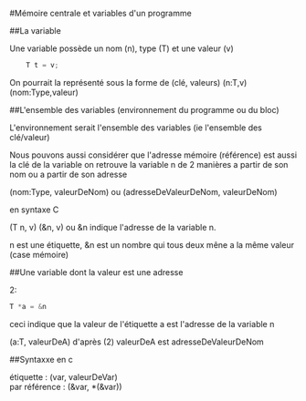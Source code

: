 #Mémoire centrale et variables d'un programme

##La variable

Une variable possède un  nom (n), type (T) et une valeur (v)

```C
    T t = v;
```

On pourrait la représenté sous la forme de (clé, valeurs) (n:T,v)  (nom:Type,valeur)


##L'ensemble des variables (environnement du programme ou du bloc)

L'environnement serait l'ensemble des variables (ie l'ensemble des clé/valeur)

Nous pouvons aussi considérer que l'adresse mémoire (référence) 
est aussi la clé de la variable
on retrouve la variable n de 2 manières a partir de son nom ou a partir de son adresse

(nom:Type, valeurDeNom) ou (adresseDeValeurDeNom, valeurDeNom)

en syntaxe C

(T n, v) (&n, v) ou &n indique l'adresse de la variable n.

n est une étiquette, &n est un nombre qui tous deux mêne a la même valeur (case mémoire)

##Une variable dont la valeur est une adresse

2:
```C
T *a = &n
```

ceci indique que la valeur de l'étiquette a est l'adresse de la variable n

(a:T, valeurDeA) d'après (2) valeurDeA est adresseDeValeurDeNom

##Syntaxxe en c

étiquette : (var, valeurDeVar)   
par référence : (&var, *(&var))





